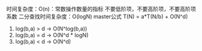 时间复杂度：O(n)：常数操作数量的指标
不要低阶项，不要高阶项，不要高阶项系数
二分查找时间复杂度：O(logN) 
master公式
T(N) = a*T(N/b) + O(N^d)
1) log(b,a) > d  ->  O(N^log(b,a))
2) log(b,a) = d  ->  O(N^d * logN)
3) log(b,a) < d  ->  O(N^d)




